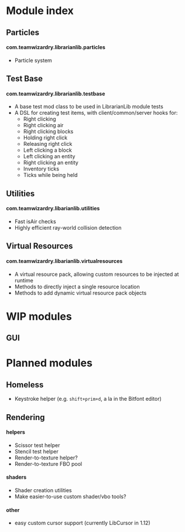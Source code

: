 # Module index


## Particles
#### com.teamwizardry.librarianlib.particles
- Particle system

## Test Base
#### com.teamwizardry.librarianlib.testbase
- A base test mod class to be used in LibrarianLib module tests
- A DSL for creating test items, with client/common/server hooks for:
  - Right clicking
  - Right clicking air
  - Right clicking blocks
  - Holding right click
  - Releasing right click
  - Left clicking a block
  - Left clicking an entity
  - Right clicking an entity
  - Inventory ticks
  - Ticks while being held

## Utilities
#### com.teamwizardry.libarianlib.utilities
- Fast isAir checks
- Highly efficient ray-world collision detection

## Virtual Resources
#### com.teamwizardry.libarianlib.virtualresources
- A virtual resource pack, allowing custom resources to be injected at runtime
- Methods to directly inject a single resource location 
- Methods to add dynamic virtual resource pack objects

# WIP modules

## GUI

# Planned modules

## Homeless
- Keystroke helper (e.g. `shift+prim+d`, a la in the Bitfont editor)

## Rendering
#### helpers
- Scissor test helper
- Stencil test helper
- Render-to-texture helper?
- Render-to-texture FBO pool

#### shaders
- Shader creation utilities
- Make easier-to-use custom shader/vbo tools?

#### other
- easy custom cursor support (currently LibCursor in 1.12)
